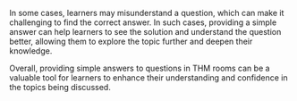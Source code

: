 In some cases, learners may misunderstand a question, which can make it challenging to find the correct answer. In such cases, providing a simple answer can help learners to see the solution and understand the question better, allowing them to explore the topic further and deepen their knowledge.

Overall, providing simple answers to questions in THM rooms can be a valuable tool for learners to enhance their understanding and confidence in the topics being discussed.
